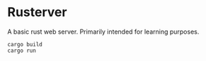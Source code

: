 # Rusterver
A basic rust web server. Primarily intended for learning purposes.

```
cargo build
cargo run
```
